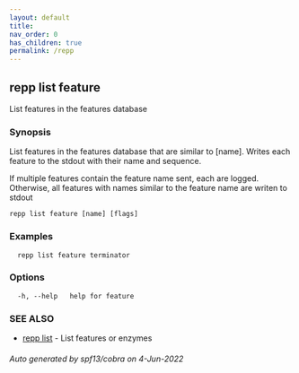 ```yaml
---
layout: default
title: 
nav_order: 0
has_children: true
permalink: /repp
---
```

## repp list feature

List features in the features database

### Synopsis

List features in the features database that are similar to [name].
Writes each feature to the stdout with their name and sequence.

If multiple features contain the feature name sent, each are logged.
Otherwise, all features with names similar to the feature name are writen to stdout

```
repp list feature [name] [flags]
```

### Examples

```
  repp list feature terminator
```

### Options

```
  -h, --help   help for feature
```

### SEE ALSO

* [repp list](repp_list)	 - List features or enzymes

###### Auto generated by spf13/cobra on 4-Jun-2022
